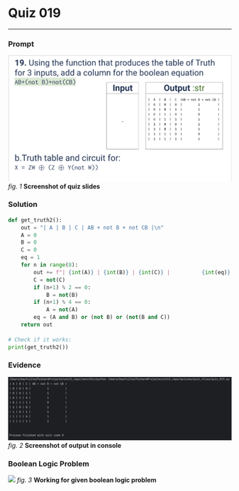 # Quiz 019
<hr>

### Prompt
![](images/quiz_019_slide.png)
*fig. 1* **Screenshot of quiz slides**

### Solution
```.py
def get_truth2():
    out = "| A | B | C | AB + not B + not CB |\n"
    A = 0
    B = 0
    C = 0
    eq = 1
    for n in range(8):
        out += f"| {int(A)} | {int(B)} | {int(C)} |          {int(eq)}          |\n"
        C = not(C)
        if (n+1) % 2 == 0:
            B = not(B)
        if (n+1) % 4 == 0:
            A = not(A)
        eq = (A and B) or (not B) or (not(B and C))
    return out

# Check if it works:
print(get_truth2())
```

### Evidence
![](images/quiz_019_evidence.png)
*fig. 2* **Screenshot of output in console**

### Boolean Logic Problem
![](images/quiz_019_bool.png)
*fig. 3* **Working for given boolean logic problem**